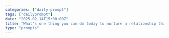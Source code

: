 ```yaml
---
categories: ["daily-prompt"]
tags: ["dailyprompt"]
date: "2025-02-14T15:00:00Z"
title: "What's one thing you can do today to nurture a relationship that's important to you?"
type: "prompts"
---
```

